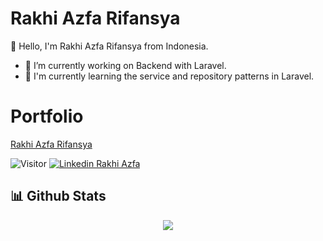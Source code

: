 # Rakhi Azfa Rifansya

👋 Hello, I'm Rakhi Azfa Rifansya from Indonesia.

- 🔭 I’m currently working on Backend with Laravel.
- 🌱 I'm currently learning the service and repository patterns in Laravel.

# Portfolio

[Rakhi Azfa Rifansya](https://rakhiazfa.netlify.app)

![Visitor](https://visitor-badge.laobi.icu/badge?page_id=rakhiazfa.rakhiazfa)
[![Linkedin Rakhi Azfa](https://img.shields.io/badge/Linkedin-Rakhi%20Azfa-blue?logo=LinkedIn&logoColor=white)](https://www.linkedin.com/in/rakhiazfa/)

 ## 📊 Github Stats


<space><space>
 
<div align="center">
  <img src="https://github-readme-stats.vercel.app/api?username=rakhiazfa&show_icons=true&theme=transparent">
</div>
